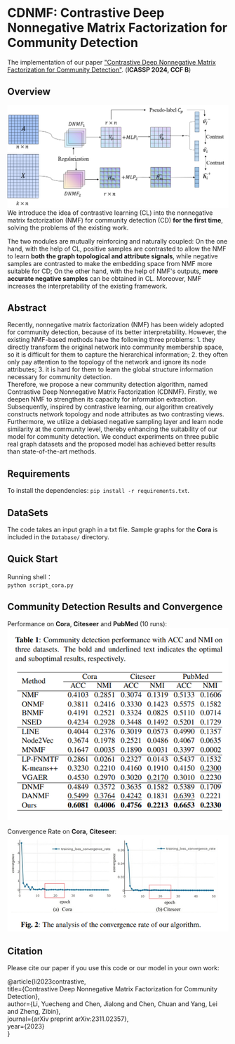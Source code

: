 # CDNMF: Contrastive Deep Nonnegative Matrix Factorization for Community Detection
The implementation of our paper ["Contrastive Deep Nonnegative Matrix Factorization for Community Detection"](https://arxiv.org/abs/2311.02357). (**ICASSP 2024, CCF B**)

## Overview
![framework](./figures/framework.png)
We introduce the idea of contrastive learning (CL) into the nonnegative matrix factorization (NMF) for community detection (CD) **for the first time**, solving the problems of the existing work.

The two modules are mutually reinforcing and naturally coupled: On the one hand, with the help of CL, positive samples are contrasted to allow the NMF to learn **both the graph topological and attribute signals**, while negative samples are contrasted to make the embedding space from NMF more suitable for CD; On the other hand, with the help of NMF's outputs, **more accurate negative samples** can be obtained in CL. Moreover, NMF increases the interpretability of the existing framework.

## Abstract
Recently, nonnegative matrix factorization (NMF) has been widely adopted for community detection, because of its better interpretability. However, the existing NMF-based methods have the following three problems: 1. they directly transform the original network into community membership space, so it is difficult for them to capture the hierarchical information; 2. they often only pay attention to the topology of the network and ignore its node attributes; 3. it is hard for them to learn the global structure information necessary for community detection.  
Therefore, we propose a new community detection algorithm, named Contrastive Deep Nonnegative Matrix Factorization (CDNMF). Firstly, we deepen NMF to strengthen its capacity for information extraction. Subsequently, inspired by contrastive learning, our algorithm creatively constructs network topology and node attributes as two contrasting views. Furthermore, we utilize a debiased negative sampling layer and learn node similarity at the community level, thereby enhancing the suitability of our model for community detection. We conduct experiments on three public real graph datasets and the proposed model has achieved better results than state-of-the-art methods.

## Requirements
To install the dependencies: `pip install -r requirements.txt`.

## DataSets
The code takes an input graph in a txt file. Sample graphs for the **Cora** is included in the `Database/` directory.

## Quick Start
Running shell：    
`python script_cora.py`

## Community Detection Results and Convergence
Performance on **Cora**, **Citeseer** and **PubMed** (10 runs):  
![results](./figures/results.png) 

Convergence Rate on **Cora**, **Citeseer**:  
![convergence](./figures/convergence.png)

## Citation
Please cite our paper if you use this code or our model in your own work:

@article{li2023contrastive,  
title={Contrastive Deep Nonnegative Matrix Factorization for Community Detection},  
author={Li, Yuecheng and Chen, Jialong and Chen, Chuan and Yang, Lei and Zheng, Zibin},  
journal={arXiv preprint arXiv:2311.02357},  
year={2023}  
}


